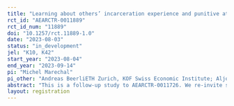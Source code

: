 ```yaml
---
title: "Learning about others’ incarceration experience and punitive attitudes (follow-up)"
rct_id: "AEARCTR-0011889"
rct_id_num: "11889"
doi: "10.1257/rct.11889-1.0"
date: "2023-08-03"
status: "in_development"
jel: "K10, K42"
start_year: "2023-08-04"
end_year: "2023-09-14"
pi: "Michel Marechal"
pi_other: "Andreas BeerliETH Zurich, KOF Swiss Economic Institute; Aljosha HenkelETH Zurich, KOF Swiss Economic Institute; Arto ArmanUniversity of Zurich, Department of Economics"
abstract: "This is a follow-up study to AEARCTR-0011726. We re-invite subjects from the original study for an obfuscated one-month follow-up survey to test whether learning about others’ prison experience has a persistent effect on public attitudes towards law and order."
layout: registration
---
```


